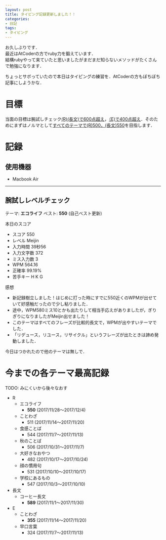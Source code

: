 ```yaml
---
layout: post
title: タイピング記録更新しました！！
categories:
- 日記
tags:
- タイピング
---
```


お久しぶりです．  
最近はAtCoderの方でruby力を鍛えています．  
結構rubyやって来ていたと思いましたがまだまだ知らないメソッドがたくさんで勉強になります．  

ちょっとサボっていたので本日はタイピングの練習を．AtCoderの方もぼちぼち記事にしようかな．

# 目標
当面の目標は腕試しチェック<u>(R)(長文)で600点超え</u>，<u>（E)で400点超え</u>．そのためにまずはノルマとして<u>すべてのテーマで(R)500，(長文)550</u>を目指します．

# 記録

## 使用機器
- Macbook Air

---
## 腕試しレベルチェック
テーマ: **エコライフ**
ベスト: **550** (自己ベスト更新)

本日のスコア
- スコア 550
- レベル Meijin
- 入力時間 39秒56
- 入力文字数 372
- ミス入力数 3
- WPM 564.16
- 正確率 99.19%
- 苦手キー H K G

感想
- 新記録樹立しました！はじめに打った時にすでに550近くのWPMが出せていて好感触だったので少し粘りました．
- 途中，WPM580ミス10とかも出たりして相当手応えがありましたが，ぎりぎりになりましたがMeijin出せました！
- このテーマはすべてのフレーズが比較的長文で，WPMが出やすいテーマでした．
- 「リデュース，リユース，リサイクル」というフレーズが出たときは諦め発動しました．

今日はつかれたので他のテーマは無しで．

# 今までの各テーマ最高記録
TODO: みにくいから後々なおす

- R
  - エコライフ
    - **550** (2017/11/28〜2017/12/4)
  - ことわざ
    - 511 (2017/11/14〜2017/11/20)
  - 食感ことば
    - 544 (2017/11/7～2017/11/13)
  - 秋のことば
    - 506 (2017/10/31～2017/11/7)
  - 大好きなおやつ
    - 482 (2017/10/17～2017/10/24)
  - 顔の慣用句
    - 531 (2017/10/10～2017/10/17)
  - 学校にあるもの
    - 547 (2017/10/3～2017/10/10)
- 長文
  - コーヒー長文
    - **589** (2017/11/1〜2017/11/30)
- E
  - ことわざ
    - **355** (2017/11/14〜2017/11/20)
  - 早口言葉
    - 324 (2017/11/7～2017/11/13)

